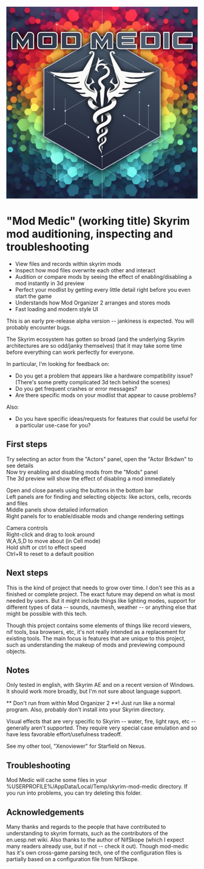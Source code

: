 ![logo](https://github.com/Sonorous256/skyrim-mod-medic/blob/master/logo.webp)

# "Mod Medic" (working title) Skyrim mod auditioning, inspecting and troubleshooting

* View files and records within skyrim mods
* Inspect how mod files overwrite each other and interact
* Audition or compare mods by seeing the effect of enabling/disabling a mod instantly in 3d preview
* Perfect your modlist by getting every little detail right before you even start the game
* Understands how Mod Organizer 2 arranges and stores mods
* Fast loading and modern style UI

This is an early pre-release alpha version -- jankiness is expected. You will probably encounter bugs.

The Skyrim ecosystem has gotten so broad (and the underlying Skyrim architectures are so odd/janky themselves) that it may take some time before everything can work perfectly for everyone.

In particular, I'm looking for feedback on:

* Do you get a problem that appears like a hardware compatibility issue? (There's some pretty complicated 3d tech behind the scenes)
* Do you get frequent crashes or error messages?
* Are there specific mods on your modlist that appear to cause problems?

Also:

* Do you have specific ideas/requests for features that could be useful for a particular use-case for you?

## First steps

Try selecting an actor from the "Actors" panel, open the "Actor Brkdwn" to see details<br/>
Now try enabling and disabling mods from the "Mods" panel<br/>
The 3d preview will show the effect of disabling a mod immediately<br/>

Open and close panels using the buttons in the bottom bar<br/>
Left panels are for finding and selecting objects: like actors, cells, records and files<br/>
Middle panels show detailed information<br/>
Right panels for to enable/disable mods and change rendering settings<br/>

Camera controls<br/>
Right-click and drag to look around<br/>
W,A,S,D to move about (in Cell mode)<br/>
Hold shift or ctrl to effect speed<br/>
Ctrl+R to reset to a default position<br/>

## Next steps

This is the kind of project that needs to grow over time. I don't see this as a finished or complete project.
The exact future may depend on what is most needed by users.
But it might include things like lighting modes, support for different types of data -- sounds, navmesh, weather -- or anything else that might be possible with this tech.

Though this project contains some elements of things like record viewers, nif tools, bsa browsers, etc, it's not really intended as a replacement for existing tools. The main focus is features that are unique to this project, such as understanding the makeup of mods and previewing compound objects.

## Notes

Only tested in english, with Skyrim AE and on a recent version of Windows. It should work more broadly, but I'm not sure about language support.

** Don't run from within Mod Organizer 2 **! Just run like a normal program.
Also, probably don't install into your Skyrim directory.

Visual effects that are very specific to Skyrim -- water, fire, light rays, etc -- generally aren't supported. They require very special case emulation and so have less favorable effort/usefulness tradeoff.

See my other tool, "Xenoviewer" for Starfield on Nexus.

## Troubleshooting

Mod Medic will cache some files in your %USERPROFILE%/AppData/Local/Temp/skyrim-mod-medic directory. If you run into problems, you can try deleting this folder.

## Acknowledgements

Many thanks and regards to the people that have contributed to understanding to skyrim formats, such as the contributors of the en.uesp.net wiki.
Also thanks to the author of NifSkope (which I expect many readers already use, but if not -- check it out). Though mod-medic has it's own cross-game parsing tech, one of the configuration files is partially based on a configuration file from NifSkope.

